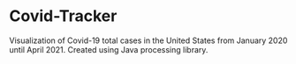 # Covid-Tracker
Visualization of Covid-19 total cases in the United States from January 2020 until April 2021. Created using Java processing library. 
